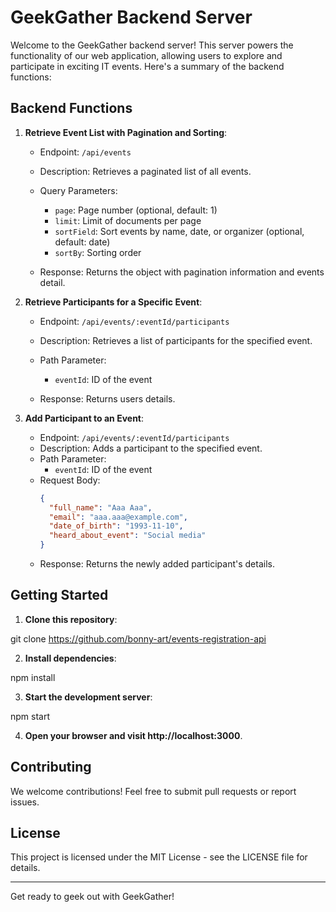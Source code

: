 # GeekGather Backend Server

Welcome to the GeekGather backend server! This server powers the functionality of our web application, allowing users to explore and participate in exciting IT events. Here's a summary of the backend functions:

## Backend Functions

1. **Retrieve Event List with Pagination and Sorting**:

   - Endpoint: `/api/events`
   - Description: Retrieves a paginated list of all events.
   - Query Parameters:

     - `page`: Page number (optional, default: 1)
     - `limit`: Limit of documents per page
     - `sortField`: Sort events by name, date, or organizer (optional, default: date)
     - `sortBy`: Sorting order

   - Response: Returns the object with pagination information and events detail.

2. **Retrieve Participants for a Specific Event**:

   - Endpoint: `/api/events/:eventId/participants`
   - Description: Retrieves a list of participants for the specified event.
   - Path Parameter:

     - `eventId`: ID of the event

   - Response: Returns users details.

3. **Add Participant to an Event**:
   - Endpoint: `/api/events/:eventId/participants`
   - Description: Adds a participant to the specified event.
   - Path Parameter:
     - `eventId`: ID of the event
   - Request Body:
     ```json
     {
       "full_name": "Aaa Aaa",
       "email": "aaa.aaa@example.com",
       "date_of_birth": "1993-11-10",
       "heard_about_event": "Social media"
     }
     ```
   - Response: Returns the newly added participant's details.

## Getting Started

1. **Clone this repository**:

git clone https://github.com/bonny-art/events-registration-api

2. **Install dependencies**:

npm install

3. **Start the development server**:

npm start

4. **Open your browser and visit http://localhost:3000**.

## Contributing

We welcome contributions! Feel free to submit pull requests or report issues.

## License

This project is licensed under the MIT License - see the LICENSE file for details.

---

Get ready to geek out with GeekGather!
